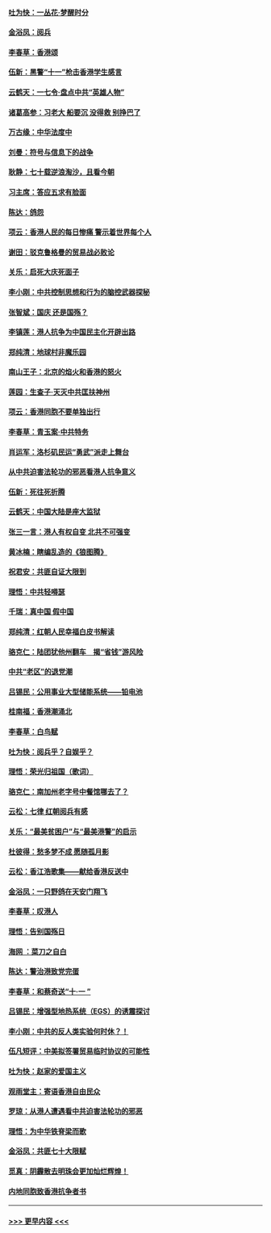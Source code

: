 #### [吐为快：一丛花‧梦醒时分](../pages/nsc993/n11567491.md?t=10041455) 
#### [金浴凤：阅兵](../pages/nsc993/n11567454.md?t=10041455) 
#### [李春草：香港颂](../pages/nsc993/n11567444.md?t=10041455) 
#### [伍新：黑警“十一”枪击香港学生感言](../pages/nsc993/n11567426.md?t=10041455) 
#### [云鹤天：一七令‧盘点中共“英雄人物”](../pages/nsc993/n11567091.md?t=10041455) 
#### [诸葛高参：习老大 船要沉 没得救 别挣巴了](../pages/nsc993/n11566976.md?t=10041455) 
#### [万古缘：中华法度中](../pages/nsc993/n11566726.md?t=10041455) 
#### [刘曼：符号与信息下的战争](../pages/nsc993/n11564655.md?t=10041455) 
#### [耿静：七十载逆浪淘沙，且看今朝](../pages/nsc993/n11564520.md?t=10041455) 
#### [习主席：答应五求有脸面](../pages/nsc993/n11563953.md?t=10041455) 
#### [陈达：鸽怨](../pages/nsc993/n11561879.md?t=10041455) 
#### [项云：香港人民的每日惨痛  警示着世界每个人](../pages/nsc993/n11559273.md?t=10041455) 
#### [谢田：驳克鲁格曼的贸易战必败论](../pages/nsc993/n11555840.md?t=10041455) 
#### [关乐：启死大庆死面子](../pages/nsc993/n11556823.md?t=10041455) 
#### [李小刚：中共控制思想和行为的脑控武器探秘](../pages/nsc993/n11556776.md?t=10041455) 
#### [张智斌：国庆  还是国殇？](../pages/nsc993/n11556617.md?t=10041455) 
#### [李镇莲：港人抗争为中国民主化开辟出路](../pages/nsc993/n11556570.md?t=10041455) 
#### [郑纯清：地球村非魔乐园](../pages/nsc993/n11555415.md?t=10041455) 
#### [南山王子：北京的焰火和香港的怒火](../pages/nsc993/n11555318.md?t=10041455) 
#### [莲园：生查子·天灭中共匡扶神州](../pages/nsc993/n11555302.md?t=10041455) 
#### [项云：香港同胞不要单独出行](../pages/nsc993/n11555276.md?t=10041455) 
#### [李春草：青玉案‧中共特务](../pages/nsc993/n11552356.md?t=10041455) 
#### [肖运军：洛杉矶民运“勇武”派走上舞台](../pages/nsc993/n11551595.md?t=10041455) 
#### [从中共迫害法轮功的邪恶看港人抗争意义](../pages/nsc993/n11540858.md?t=10041455) 
#### [伍新：死往死折腾](../pages/nsc993/n11550174.md?t=10041455) 
#### [云鹤天：中国大陆是座大监狱](../pages/nsc993/n11550155.md?t=10041455) 
#### [张三一言：港人有权自变 北共不可强变](../pages/nsc993/n11550132.md?t=10041455) 
#### [黄冰楠：瞎编乱造的《狼图腾》](../pages/nsc993/n11550082.md?t=10041455) 
#### [祝君安：共匪自证大限到](../pages/nsc993/n11550041.md?t=10041455) 
#### [理悟：中共轻嘚瑟](../pages/nsc993/n11547978.md?t=10041455) 
#### [千瑞：真中国 假中国](../pages/nsc993/n11547865.md?t=10041455) 
#### [郑纯清：红朝人民幸福白皮书解读](../pages/nsc993/n11547499.md?t=10041455) 
#### [骆克仁：陆团犹他州翻车　揭“省钱”游风险](../pages/nsc993/n11546977.md?t=10041455) 
#### [中共“老区”的退党潮](../pages/nsc993/n11545995.md?t=10041455) 
#### [吕锡民：公用事业大型储能系统——铅电池](../pages/nsc993/n11545701.md?t=10041455) 
#### [桂南福：香港潮涌北](../pages/nsc993/n11545682.md?t=10041455) 
#### [李春草：白鸟赋](../pages/nsc993/n11545663.md?t=10041455) 
#### [吐为快：阅兵乎？自娱乎？](../pages/nsc993/n11545625.md?t=10041455) 
#### [理悟：荣光归祖国（歌词）](../pages/nsc993/n11545616.md?t=10041455) 
#### [骆克仁：南加州老字号中餐馆哪去了？](../pages/nsc993/n11545120.md?t=10041455) 
#### [云松：七律 红朝阅兵有感](../pages/nsc993/n11542394.md?t=10041455) 
#### [关乐：“最美贫困户”与“最美港警”的启示](../pages/nsc993/n11542252.md?t=10041455) 
#### [杜彼得：愁多梦不成 愿随孤月影](../pages/nsc993/n11540296.md?t=10041455) 
#### [云松：香江浩歌集——献给香港反送中](../pages/nsc993/n11540149.md?t=10041455) 
#### [金浴凤：一只野鸽在天安门翔飞](../pages/nsc993/n11540280.md?t=10041455) 
#### [李春草：叹港人](../pages/nsc993/n11540119.md?t=10041455) 
#### [理悟：告别国殇日](../pages/nsc993/n11539610.md?t=10041455) 
#### [海网 ：菜刀之自白](../pages/nsc993/n11539597.md?t=10041455) 
#### [陈达：警治港致党完蛋](../pages/nsc993/n11538127.md?t=10041455) 
#### [李春草：和蔡奇送“十·一 ”](../pages/nsc993/n11537810.md?t=10041455) 
#### [吕锡民：增强型地热系统（EGS）的诱震探讨](../pages/nsc993/n11537765.md?t=10041455) 
#### [李小刚：中共的反人类实验何时休？！](../pages/nsc993/n11537669.md?t=10041455) 
#### [伍凡短评：中美拟签署贸易临时协议的可能性](../pages/nsc993/n11536773.md?t=10041455) 
#### [吐为快：赵家的爱国主义](../pages/nsc993/n11536750.md?t=10041455) 
#### [观雨堂主：寄语香港自由民众](../pages/nsc993/n11536735.md?t=10041455) 
#### [罗琼：从港人遭遇看中共迫害法轮功的邪恶](../pages/nsc993/n11507862.md?t=10041455) 
#### [理悟：为中华铁脊梁而歌](../pages/nsc993/n11534458.md?t=10041455) 
#### [金浴凤：共匪七十大限赋](../pages/nsc993/n11534434.md?t=10041455) 
#### [觅真：阴霾散去明珠会更加灿烂辉煌！](../pages/nsc993/n11531858.md?t=10041455) 
#### [内地同胞致香港抗争者书](../pages/nsc993/n11531645.md?t=10041455) 

----
#### [ >>> 更早内容 <<< ](../indexes/nsc993-earlier.md)

